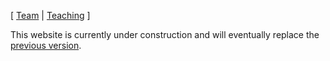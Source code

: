 [ [Team](team.md) | [Teaching](teaching.md) ]

<div class="warning">
This website is currently under construction and will eventually replace the <a href="https://proglang.informatik.uni-freiburg.de">previous version</a>.
</div>
